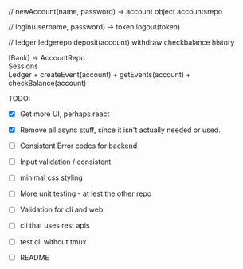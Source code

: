 
// 
newAccount(name, password) -> account object
accountsrepo

//
login(username, password) -> token
logout(token)


// ledger
ledgerepo
deposit(account)
withdraw
checkbalance
history


[Bank] -> AccountRepo
       \
        Sessions
       \
        Ledger
          + createEvent(account)
          + getEvents(account)
          + checkBalance(account)


TODO:
  * [x] Get more UI, perhaps react
  * [x] Remove all async stuff, since it isn't actually needed or used.
  * [ ] Consistent Error codes for backend
  * [ ] Input validation / consistent
  * [ ] minimal css styling
  * [ ] More unit testing - at lest the other repo
  * [ ] Validation for cli and web
  * [ ] cli that uses rest apis
  * [ ] test cli without tmux
  * [ ] README

